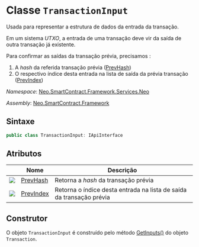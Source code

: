 # Classe `TransactionInput`

Usada para representar a estrutura de dados da entrada da transação.

Em um sistema *UTXO*, a entrada de uma transação deve vir da saída de outra transação já existente. 

Para confirmar as saídas da transação prévia, precisamos :

1.  A *hash* da referida transação prévia ([PrevHash](TransactionInput/PrevHash.md))
2.  O respectivo índice desta entrada na lista de saída da prévia transação ([PrevIndex](TransactionInput/PrevIndex.md))

*Namespace*: [Neo.SmartContract.Framework.Services.Neo](../neo.md)

*Assembly*: [Neo.SmartContract.Framework](../../dotnet.md)

## Sintaxe

```c#
public class TransactionInput: IApiInterface
```

## Atributos

| | Nome | Descrição |
| ---------------------------------------- | ---------------------------------------- | ---------------------- |
| ![](https://i-msdn.sec.s-msft.com/dynimg/IC74937.jpeg) | [PrevHash](TransactionInput/PrevHash.md) | Retorna a *hash* da transação prévia  |
| ![](https://i-msdn.sec.s-msft.com/dynimg/IC74937.jpeg) | [PrevIndex](TransactionInput/PrevIndex.md) | Retorna o índice desta entrada na lista de saída da transação prévia   |

## Construtor

O objeto `TransactionInput` é construído pelo método [GetInputs()](Transaction/GetInputs.md) do objeto `Transaction`.
